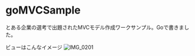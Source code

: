 # goMVCSample
とある企業の選考で出題されたMVCモデル作成ワークサンプル。Goで書きました。



ビューはこんなイメージ
![IMG_0201](https://user-images.githubusercontent.com/44959708/153742490-a62cee85-ca98-49a9-b78e-d2ceaa96bd34.PNG)
